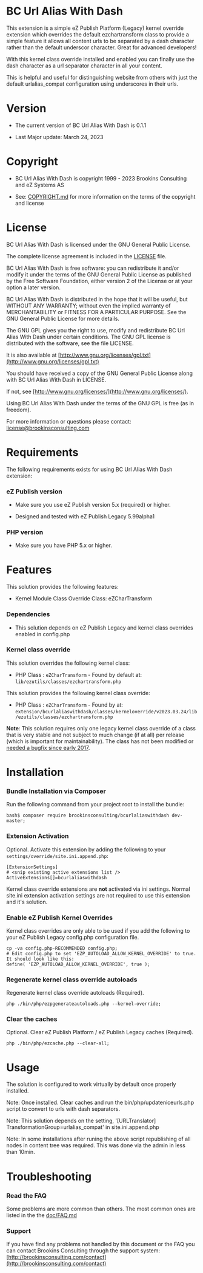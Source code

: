 BC Url Alias With Dash
======================

This extension is a simple eZ Publish Platform (Legacy) kernel override extension which overrides the default ezchartransform class to provide a simple feature it allows all content urls to be separated by a dash character rather than the default underscor character. Great for advanced developers!

With this kernel class override installed and enabled you can finally use the dash character as a url separator character in all your content.

This is helpful and useful for distinguishing website from others with just the default urlalias_compat configuration using underscores in their urls.


Version
=======

* The current version of BC Url Alias With Dash is 0.1.1

* Last Major update: March 24, 2023


Copyright
=========

* BC Url Alias With Dash is copyright 1999 - 2023 Brookins Consulting and eZ Systems AS

* See: [COPYRIGHT.md](COPYRIGHT.md) for more information on the terms of the copyright and license


License
=======

BC Url Alias With Dash is licensed under the GNU General Public License.

The complete license agreement is included in the [LICENSE](LICENSE.md) file.

BC Url Alias With Dash is free software: you can redistribute it and/or modify
it under the terms of the GNU General Public License as published by
the Free Software Foundation, either version 2 of the License or at your
option a later version.

BC Url Alias With Dash is distributed in the hope that it will be useful,
but WITHOUT ANY WARRANTY; without even the implied warranty of
MERCHANTABILITY or FITNESS FOR A PARTICULAR PURPOSE. See the
GNU General Public License for more details.

The GNU GPL gives you the right to use, modify and redistribute
BC Url Alias With Dash under certain conditions. The GNU GPL license
is distributed with the software, see the file LICENSE.

It is also available at [http://www.gnu.org/licenses/gpl.txt](http://www.gnu.org/licenses/gpl.txt)

You should have received a copy of the GNU General Public License
along with BC Url Alias With Dash in LICENSE.

If not, see [http://www.gnu.org/licenses/](http://www.gnu.org/licenses/).

Using BC Url Alias With Dash under the terms of the GNU GPL is free (as in freedom).

For more information or questions please contact: license@brookinsconsulting.com


Requirements
============

The following requirements exists for using BC Url Alias With Dash extension:


### eZ Publish version

* Make sure you use eZ Publish version 5.x (required) or higher.

* Designed and tested with eZ Publish Legacy 5.99alpha1


### PHP version

* Make sure you have PHP 5.x or higher.


Features
========

This solution provides the following features:

* Kernel Module Class Override Class: eZCharTransform


### Dependencies

* This solution depends on eZ Publish Legacy and kernel class overrides enabled in config.php


### Kernel class override

This solution overrides the following kernel class:

* PHP Class : `eZCharTransform` - Found by default at: `lib/ezutils/classes/ezchartransform.php`

This solution provides the following kernel class override:

* PHP Class : `eZCharTransform` - Found by at: `extension/bcurlaliaswithdash/classes/kerneloverride/v2023.03.24/lib/ezutils/classes/ezchartransform.php`

**Note**: This solution requires only one legacy kernel class override of a class that is very stable and not subject to much change (if at all) per release (which is important for maintainability). The class has not been modified or [needed a bugfix since early 2017](https://github.com/ezsystems/ezpublish-legacy/blob/master/lib/ezutils/classes/ezchartransform.php).


Installation
============

### Bundle Installation via Composer

Run the following command from your project root to install the bundle:

    bash$ composer require brookinsconsulting/bcurlaliaswithdash dev-master;


### Extension Activation

Optional. Activate this extension by adding the following to your `settings/override/site.ini.append.php`:

    [ExtensionSettings]
    # <snip existing active extensions list />
    ActiveExtensions[]=bcurlaliaswithdash

Kernel class override extensions are **not** activated via ini settings. Normal site.ini extension activation settings are not required to use this extension and it's solution.


### Enable eZ Publish Kernel Overrides

Kernel class overrides are only able to be used if you add the following to your eZ Publish Legacy config.php configuration file.

    cp -va config.php-RECOMMENDED config.php;
    # Edit config.php to set 'EZP_AUTOLOAD_ALLOW_KERNEL_OVERRIDE' to true. It should look like this:
    define( 'EZP_AUTOLOAD_ALLOW_KERNEL_OVERRIDE', true );


### Regenerate kernel class override autoloads

Regenerate kernel class override autoloads (Required).

    php ./bin/php/ezpgenerateautoloads.php --kernel-override;


### Clear the caches

Optional. Clear eZ Publish Platform / eZ Publish Legacy caches (Required).

    php ./bin/php/ezcache.php --clear-all;


Usage
=====

The solution is configured to work virtually by default once properly installed.

Note: Once installed. Clear caches and run the bin/php/updateniceurls.php script to convert to urls with dash separators.

Note: This solution depends on the setting, '[URLTranslator] TransformationGroup=urlalias_compat' in site.ini.append.php

Note: In some installations after runing the above script republishing of all nodes in content tree was required. This was done via the admin in less than 10min.



Troubleshooting
===============

### Read the FAQ

Some problems are more common than others. The most common ones are listed in the the [doc/FAQ.md](doc/FAQ.md)


### Support

If you have find any problems not handled by this document or the FAQ you can contact Brookins Consulting through the support system: [http://brookinsconsulting.com/contact](http://brookinsconsulting.com/contact)

